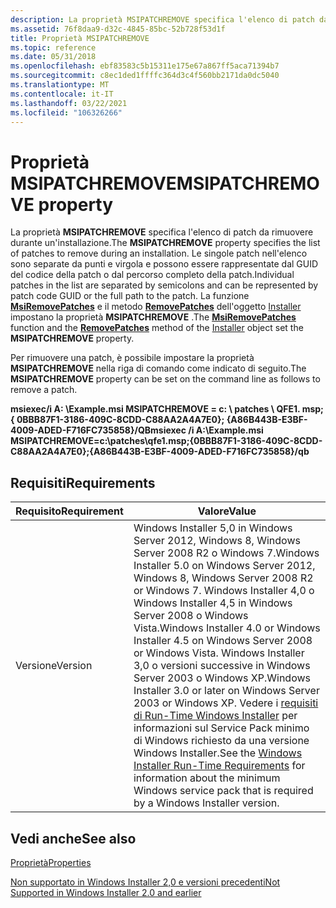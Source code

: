 ```yaml
---
description: La proprietà MSIPATCHREMOVE specifica l'elenco di patch da rimuovere durante un'installazione.
ms.assetid: 76f8daa9-d32c-4845-85bc-52b728f53d1f
title: Proprietà MSIPATCHREMOVE
ms.topic: reference
ms.date: 05/31/2018
ms.openlocfilehash: ebf83583c5b15311e175e67a867ff5aca71394b7
ms.sourcegitcommit: c8ec1ded1ffffc364d3c4f560bb2171da0dc5040
ms.translationtype: MT
ms.contentlocale: it-IT
ms.lasthandoff: 03/22/2021
ms.locfileid: "106326266"
---
```

# <a name="msipatchremove-property"></a><span data-ttu-id="12e36-103">Proprietà MSIPATCHREMOVE</span><span class="sxs-lookup"><span data-stu-id="12e36-103">MSIPATCHREMOVE property</span></span>

<span data-ttu-id="12e36-104">La proprietà **MSIPATCHREMOVE** specifica l'elenco di patch da rimuovere durante un'installazione.</span><span class="sxs-lookup"><span data-stu-id="12e36-104">The **MSIPATCHREMOVE** property specifies the list of patches to remove during an installation.</span></span> <span data-ttu-id="12e36-105">Le singole patch nell'elenco sono separate da punti e virgola e possono essere rappresentate dal GUID del codice della patch o dal percorso completo della patch.</span><span class="sxs-lookup"><span data-stu-id="12e36-105">Individual patches in the list are separated by semicolons and can be represented by patch code GUID or the full path to the patch.</span></span> <span data-ttu-id="12e36-106">La funzione [**MsiRemovePatches**](/windows/desktop/api/Msi/nf-msi-msiremovepatchesa) e il metodo [**RemovePatches**](installer-removepatches.md) dell'oggetto [Installer](installer-object.md) impostano la proprietà **MSIPATCHREMOVE** .</span><span class="sxs-lookup"><span data-stu-id="12e36-106">The [**MsiRemovePatches**](/windows/desktop/api/Msi/nf-msi-msiremovepatchesa) function and the [**RemovePatches**](installer-removepatches.md) method of the [Installer](installer-object.md) object set the **MSIPATCHREMOVE** property.</span></span>

<span data-ttu-id="12e36-107">Per rimuovere una patch, è possibile impostare la proprietà **MSIPATCHREMOVE** nella riga di comando come indicato di seguito.</span><span class="sxs-lookup"><span data-stu-id="12e36-107">The **MSIPATCHREMOVE** property can be set on the command line as follows to remove a patch.</span></span>

<span data-ttu-id="12e36-108">**msiexec/i A: \\Example.msi MSIPATCHREMOVE = c: \\ patches \\ QFE1. msp; { 0BBB87F1-3186-409C-8CDD-C88AA2A4A7E0}; {A86B443B-E3BF-4009-ADED-F716FC735858}/QB**</span><span class="sxs-lookup"><span data-stu-id="12e36-108">**msiexec /i A:\\Example.msi MSIPATCHREMOVE=c:\\patches\\qfe1.msp;{0BBB87F1-3186-409C-8CDD-C88AA2A4A7E0};{A86B443B-E3BF-4009-ADED-F716FC735858}/qb**</span></span>

## <a name="requirements"></a><span data-ttu-id="12e36-109">Requisiti</span><span class="sxs-lookup"><span data-stu-id="12e36-109">Requirements</span></span>



| <span data-ttu-id="12e36-110">Requisito</span><span class="sxs-lookup"><span data-stu-id="12e36-110">Requirement</span></span> | <span data-ttu-id="12e36-111">Valore</span><span class="sxs-lookup"><span data-stu-id="12e36-111">Value</span></span> |
|--------------------|---------------------------------------------------------------------------------------------------------------------------------------------------------------------------------------------------------------------------------------------------------------------------------------------------------------------------------------------------------------------------------------------------------------------------------------------------------------|
| <span data-ttu-id="12e36-112">Versione</span><span class="sxs-lookup"><span data-stu-id="12e36-112">Version</span></span><br/> | <span data-ttu-id="12e36-113">Windows Installer 5,0 in Windows Server 2012, Windows 8, Windows Server 2008 R2 o Windows 7.</span><span class="sxs-lookup"><span data-stu-id="12e36-113">Windows Installer 5.0 on Windows Server 2012, Windows 8, Windows Server 2008 R2 or Windows 7.</span></span> <span data-ttu-id="12e36-114">Windows Installer 4,0 o Windows Installer 4,5 in Windows Server 2008 o Windows Vista.</span><span class="sxs-lookup"><span data-stu-id="12e36-114">Windows Installer 4.0 or Windows Installer 4.5 on Windows Server 2008 or Windows Vista.</span></span> <span data-ttu-id="12e36-115">Windows Installer 3,0 o versioni successive in Windows Server 2003 o Windows XP.</span><span class="sxs-lookup"><span data-stu-id="12e36-115">Windows Installer 3.0 or later on Windows Server 2003 or Windows XP.</span></span> <span data-ttu-id="12e36-116">Vedere i [requisiti di Run-Time Windows Installer](windows-installer-portal.md) per informazioni sul Service Pack minimo di Windows richiesto da una versione Windows Installer.</span><span class="sxs-lookup"><span data-stu-id="12e36-116">See the [Windows Installer Run-Time Requirements](windows-installer-portal.md) for information about the minimum Windows service pack that is required by a Windows Installer version.</span></span><br/> |



## <a name="see-also"></a><span data-ttu-id="12e36-117">Vedi anche</span><span class="sxs-lookup"><span data-stu-id="12e36-117">See also</span></span>

<dl> <dt>

[<span data-ttu-id="12e36-118">Proprietà</span><span class="sxs-lookup"><span data-stu-id="12e36-118">Properties</span></span>](properties.md)
</dt> <dt>

[<span data-ttu-id="12e36-119">Non supportato in Windows Installer 2,0 e versioni precedenti</span><span class="sxs-lookup"><span data-stu-id="12e36-119">Not Supported in Windows Installer 2.0 and earlier</span></span>](not-supported-in-windows-installer-version-2-0.md)
</dt> </dl>

 

 




